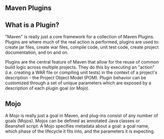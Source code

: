Maven Plugins
---

## What is a Plugin?

"Maven" is really just a core framework for a collection of Maven Plugins. Plugins are where much of the real action is performed, plugins are used to: create jar files, create war files, compile code, unit test code, create project documentation, and on and on.

Plugins are the central feature of Maven that allow for the reuse of common build logic across multiple projects. They do this by executing an "action" (i.e. creating a WAR file or compiling unit tests) in the context of a project's description - the Project Object Model (POM). Plugin behavior can be customized through a set of unique parameters which are exposed by a description of each plugin goal (or Mojo).

## Mojo

A Mojo is really just a goal in Maven, and plug-ins consist of any number of goals (Mojos). Mojos can be defined as annotated Java classes or Beanshell script. A Mojo specifies metadata about a goal: a goal name, which phase of the lifecycle it fits into, and the parameters it is expecting.

